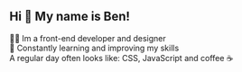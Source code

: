 ## Hi 👋 My name is Ben!

👨‍🏭 Im a front-end developer and designer<br>
🎯 Constantly learning and improving my skills<br>
A regular day often looks like: CSS, JavaScript and coffee ☕
